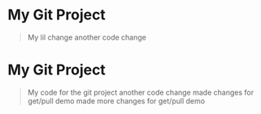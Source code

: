 # My Git Project

> My lil change
> another code change

# My Git Project

> My code for the git project
> another code change
> made changes for get/pull demo
> made more changes for get/pull demo


